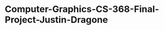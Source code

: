 Computer-Graphics-CS-368-Final-Project-Justin-Dragone
=====================================================